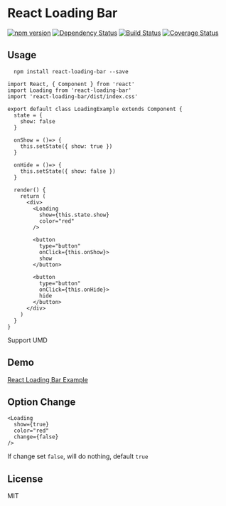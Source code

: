 # React Loading Bar

[![npm version](https://badge.fury.io/js/react-loading-bar.svg)](https://badge.fury.io/js/react-loading-bar)
[![Dependency Status](https://www.versioneye.com/user/projects/5656dc74ff016c002c001c69/badge.svg?style=flat)](https://www.versioneye.com/user/projects/5656dc74ff016c002c001c69)
[![Build Status](https://travis-ci.org/lonelyclick/react-loading-bar.svg?branch=master)](https://travis-ci.org/lonelyclick/react-loading-bar)
[![Coverage Status](https://coveralls.io/repos/lonelyclick/react-loading-bar/badge.svg?branch=test&service=github)](https://coveralls.io/github/lonelyclick/react-loading-bar?branch=test)

## Usage

```
  npm install react-loading-bar --save
```


```
import React, { Component } from 'react'
import Loading from 'react-loading-bar'
import 'react-loading-bar/dist/index.css'

export default class LoadingExample extends Component {
  state = {
    show: false
  }

  onShow = ()=> {
    this.setState({ show: true })
  }

  onHide = ()=> {
    this.setState({ show: false })
  }

  render() {
    return (
      <div>
        <Loading
          show={this.state.show}
          color="red"
        />

        <button
          type="button"
          onClick={this.onShow}>
          show
        </button>

        <button
          type="button"
          onClick={this.onHide}>
          hide
        </button>
      </div>
    )
  }
}
```

Support UMD

## Demo

[React Loading Bar Example](http://lonelyclick.github.io/examples/loadingbar.html "react-loading-bar")

## Option Change

```
<Loading
  show={true}
  color="red"
  change={false}
/>
```

If change set `false`, will do nothing, default `true`

## License

MIT
